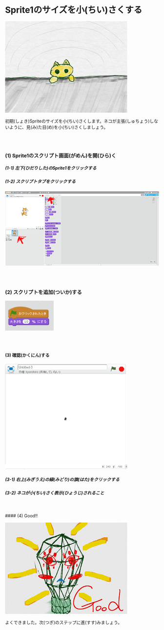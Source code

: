 # Sprite1のサイズを小(ちい)さくする

![](about.png)

初期(しょき)Spriteのサイズを小(ちい)さくします。ネコが主張(しゅちょう)しないように、見(み)た目(め)を小(ちい)さくしましょう。

<br>
<br>

### (1) Sprite1のスクリプト画面(がめん)を開(ひら)く
##### (1-1) 左下(ひだりした)のSprite1をクリックする
##### (1-2) スクリプトタブをクリックする
![](b001.png)

<br>
<br>

### (2) スクリプトを追加(ついか)する

![](bs001.png)

<br>
<br>

#### (3) 確認(かくにん)する

![](bc001.png)

##### (3-1) 右上(みぎうえ)の緑(みどり)の旗(はた)をクリックする
##### (3-2) ネコが小(ちい)さく表示(ひょうじ)されること


<br>
<br>
#### (4) Good!!


![](../good.png)

よくできました。次(つぎ)のステップに進(すす)みましょう。

